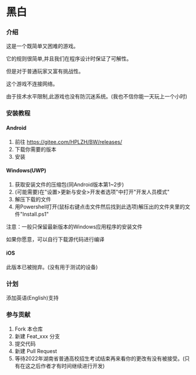 # 黑白

### 介绍

这是一个既简单又困难的游戏。

它的规则很简单,并且我们在程序设计时保证了可解性。

但是对于普通玩家又富有挑战性。

这个游戏不连接网络。

由于技术水平限制,此游戏也没有防沉迷系统。(我也不信你能一天玩上一个小时)

### 安装教程

#### Android
1.  前往 https://gitee.com/HPLZH/BW/releases/
2.  下载你需要的版本
3.  安装

#### Windows(UWP)
1. 获取安装文件的压缩包(同Android版本第1~2步)
2. (可能需要)在"设置>更新与安全>开发者选项"中打开"开发人员模式"
3. 解压下载的文件
4. 用Powershell打开(鼠标右键点击文件然后找到此选项)解压出的文件夹里的文件"Install.ps1"

注意：一般只保留最新版本的Windows应用程序的安装文件

如果你愿意，可以自行下载源代码进行编译

#### iOS

此版本已被抛弃。(没有用于测试的设备)

### 计划

添加英语(English)支持

### 参与贡献

1.  Fork 本仓库
2.  新建 Feat_xxx 分支
3.  提交代码
4.  新建 Pull Request
5.  等待2022年湖南省普通高校招生考试结束再来看你的更改有没有被接受。(只有在这之后作者才有时间继续进行开发)